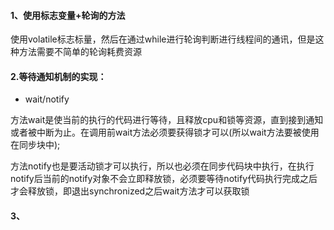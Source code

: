 #### 1、使用标志变量+轮询的方法

使用volatile标志标量，然后在通过while进行轮询判断进行线程间的通讯，但是这种方法需要不简单的轮询耗费资源

#### 2.等待通知机制的实现：

- wait/notify

方法wait是使当前的执行的代码进行等待，且释放cpu和锁等资源，直到接到通知或者被中断为止。在调用前wait方法必须要获得锁才可以(所以wait方法要被使用在同步块中);

方法notify也是要活动锁才可以执行，所以也必须在同步代码块中执行，在执行notify后当前的notify对象不会立即释放锁，必须要等待notify代码执行完成之后才会释放锁，即退出synchronized之后wait方法才可以获取锁

#### 3、